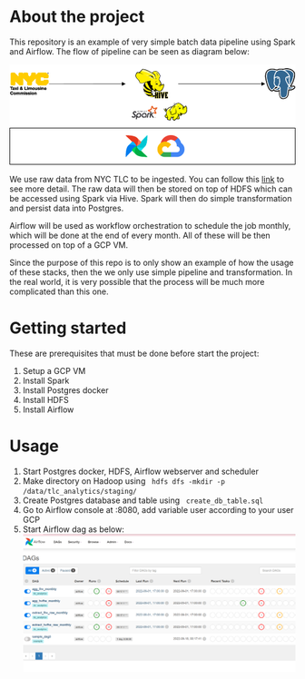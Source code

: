 # About the project

This repository is an example of very simple batch data pipeline using Spark and Airflow. The flow of pipeline can be seen as diagram below:

![Pipeline diagram](diagram.png)

We use raw data from NYC TLC to be ingested. You can follow this [link](https://www1.nyc.gov/site/tlc/about/tlc-trip-record-data.page) to see more detail. The raw data will then be stored on top of HDFS which can be accessed using Spark via Hive. Spark will then do simple transformation and persist data into Postgres.

Airflow will be used as workflow orchestration to schedule the job monthly, which will be done at the end of every month. All of these will be then processed on top of a GCP VM.

Since the purpose of this repo is to only show an example of how the usage of these stacks, then the we only use simple pipeline and transformation. In the real world, it is very possible that the process will be much more complicated than this one. 



# Getting started

These are prerequisites that must be done before start the project:

1. Setup a GCP VM
2. Install Spark
3. Install Postgres docker
4. Install HDFS
5. Install Airflow


# Usage

1. Start Postgres docker, HDFS, Airflow webserver and scheduler
2. Make directory on Hadoop using <code> hdfs dfs -mkdir -p /data/tlc_analytics/staging/ </code>
3. Create Postgres database and table using <code> create_db_table.sql </code>
4. Go to Airflow console at <VM IP>:8080, add variable user according to your user GCP
5. Start Airflow dag as below: ![img.png](airflow-console.png)
